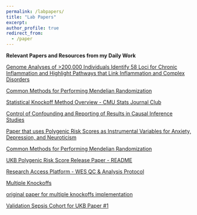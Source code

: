 ```yaml
---
permalink: /labpapers/
title: "Lab Papers"
excerpt: 
author_profile: true
redirect_from: 
  - /paper
---
```


**Relevant Papers and Resources from my Daily Work**

[Genome Analyses of >200,000 Individuals Identify 58 Loci for Chronic Inflammation and Highlight Pathways that Link Inflammation and Complex Disorders](https://www.cell.com/ajhg/fulltext/S0002-9297(18)30320-3#%20)

[Common Methods for Performing Mendelian Randomization](https://www.frontiersin.org/articles/10.3389/fcvm.2018.00051/full)

[Statistical Knockoff Method Overview - CMU Stats Journal Club](https://www.stat.cmu.edu/~ryantibs/journalclub/knockoff.pdf)

[Control of Confounding and Reporting of Results in Causal Inference Studies](https://www.atsjournals.org/doi/epdf/10.1513/AnnalsATS.201808-564PS)

[Paper that uses Polygenic Risk Scores as Instrumental Variables for Anxiety, Depression, and Neuroticism](https://molecularbrain.biomedcentral.com/articles/10.1186/s13041-022-00954-3)

[Common Methods for Performing Mendelian Randomization](https://www.frontiersin.org/articles/10.3389/fcvm.2018.00051/full)

[UKB Polygenic Risk Score Release Paper - README](https://biobank.ctsu.ox.ac.uk/crystal/ukb/docs/PRS_Release_README.pdf)

[Research Access Platform - WES QC & Analysis Protocol](https://dnanexus.gitbook.io/uk-biobank-rap/science-corner/whole-exome-sequencing-oqfe-protocol/protocol-for-processing-ukb-whole-exome-sequencing-data-sets)

[Multiple Knockoffs](https://www.pnas.org/doi/full/10.1073/pnas.2105191118)

[original paper for multiple knockoffs implementation](https://arxiv.org/pdf/1810.11378.pdf)

[Validation Sepsis Cohort for UKB Paper #1](https://journals.plos.org/plosone/article?id=10.1371/journal.pone.0206527#sec019)





